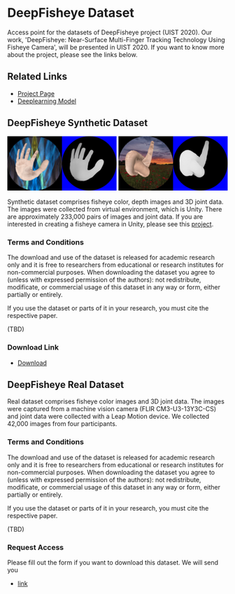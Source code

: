 # DeepFisheye Dataset
Access point for the datasets of DeepFisheye project (UIST 2020).
Our work, 'DeepFisheye: Near-Surface Multi-Finger Tracking Technology Using Fisheye Camera', will be presented in UIST 2020.
If you want to know more about the project, please see the links below.

## Related Links
- [Project Page](http://kwpark.io/deepfisheye)
- [Deeplearning Model](https://github.com/KAIST-HCIL/DeepFisheyeNet)

## DeepFisheye Synthetic Dataset

![synth_image_sample](synth_image_sample.png)

Synthetic dataset comprises fisheye color, depth images and 3D joint data. The images were collected from virtual environment, which is Unity. There are approximately 233,000 pairs of images and joint data. 
If you are interested in creating a fisheye camera in Unity, please see this [project](https://github.com/KeunwooPark/fisheye_mesh_generator).

### Terms and Conditions
The download and use of the dataset is released for academic research only and it is free to researchers from educational or research institutes for non-commercial purposes. When downloading the dataset you agree to (unless with expressed permission of the authors): not redistribute, modificate, or commercial usage of this dataset in any way or form, either partially or entirely.

If you use the dataset or parts of it in your research, you must cite the respective paper.

(TBD)

### Download Link
- [Download](TBD)

## DeepFisheye Real Dataset
Real dataset comprises fisheye color images and 3D joint data. The images were captured from a machine vision camera (FLIR CM3-U3-13Y3C-CS) and joint data were collected with a Leap Motion device. We collected 42,000 images from four participants.

### Terms and Conditions
The download and use of the dataset is released for academic research only and it is free to researchers from educational or research institutes for non-commercial purposes. When downloading the dataset you agree to (unless with expressed permission of the authors): not redistribute, modificate, or commercial usage of this dataset in any way or form, either partially or entirely.

If you use the dataset or parts of it in your research, you must cite the respective paper.

(TBD)

### Request Access
Please fill out the form if you want to download this dataset. We will send you 
- [link](https://forms.gle/6MqTGu41TL5X2sU29)

